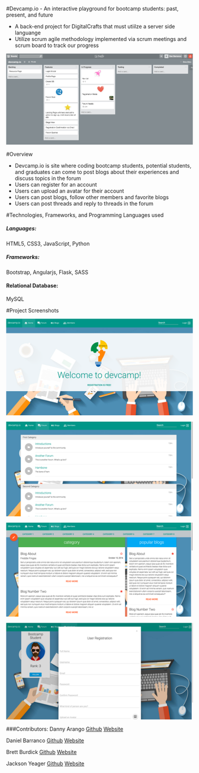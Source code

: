 
#Devcamp.io - An interactive playground for bootcamp students: past, present, and future
* A back-end project for DigitalCrafts that must utiilze a server side languange
* Utilize scrum agile methodology implemented via scrum meetings and scrum board to track our progress

![screenshot](https://github.com/BRETT-B/devcamp.io/blob/master/public/images/trelloboard.png?raw=true)

#Overview
* Devcamp.io is site where coding bootcamp students, potential students, and graduates can come to post blogs about their experiences and discuss topics in the forum
* Users can register for an account
* Users can upload an avatar for their account
* Users can post blogs, follow other members and favorite blogs
* Users can post threads and reply to threads in the forum

#Technologies, Frameworks, and Programming Languages used

##### Languages:
HTML5, CSS3, JavaScript, Python

##### Frameworks:
Bootstrap, Angularjs, Flask, SASS

#### Relational Database:
MySQL

#Project Screenshots

![screenshot](https://github.com/BRETT-B/devcamp.io/blob/master/public/images/homepage.png)

![screenshot](https://github.com/BRETT-B/devcamp.io/blob/master/public/images/forumview.png)

![screenshot](https://github.com/BRETT-B/devcamp.io/blob/master/public/images/blogview.png)

![screenshot](https://github.com/BRETT-B/devcamp.io/blob/master/public/images/registration.png)


###Contributors:
Danny Arango [Github](https://github.com/TheNew000) [Website](http://www.dannyarango.com)

Daniel Barranco [Github](https://github.com/carrottop17) [Website](http://www.danielbarranco.com)

Brett Burdick [Github](https://github.com/BRETT-B) [Website](http://www.brettburdick.com)

Jackson Yeager [Github](https://github.com/VolitionDevelopment) [Website](https://www.volition-dev.com)
